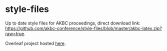 # style-files
Up to date style files for AKBC proceedings, direct download link: https://github.com/akbc-conference/style-files/blob/master/akbc-latex.zip?raw=true.

Overleaf project hosted [here](https://www.overleaf.com/read/hxfwkrqyrbyv).

